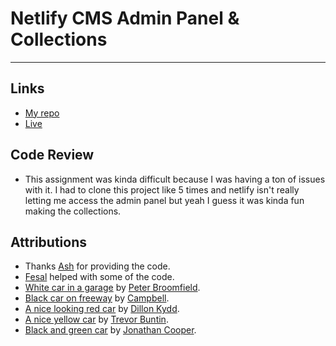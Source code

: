 # Netlify CMS Admin Panel & Collections
---

## Links
- [My repo](https://github.com/Raj-Hunjan/cpnt200-a3-othercopy)
- [Live](https://modest-kare-23440b.netlify.app/)

## Code Review
- This assignment was kinda difficult because I was having a ton of issues with it. I had to clone this project like 5 times and netlify isn't really letting me access the admin panel but yeah I guess it was kinda fun making the collections.

## Attributions
- Thanks [Ash](https://github.com/lilyx13) for providing the code.
- [Fesal](https://github.com/FesalBadday) helped with some of the code.
- [White car in a garage](https://unsplash.com/photos/m3m-lnR90uM) by [Peter Broomfield](https://unsplash.com/@peterbroomfield).
- [Black car on freeway](https://unsplash.com/photos/3ZUsNJhi_Ik) by [Campbell](https://unsplash.com/@campful).
- [A nice looking red car](https://unsplash.com/photos/SHXCj2Syo7c) by [Dillon Kydd](https://unsplash.com/@kyddvisuals).
- [A nice yellow car](https://unsplash.com/photos/zNLmojzLlKA) by [Trevor Buntin](https://unsplash.com/@detroitmetro).
- [Black and green car](https://unsplash.com/photos/IMeL7bGWJCs) by [Jonathan Cooper](https://unsplash.com/@theshuttervision).